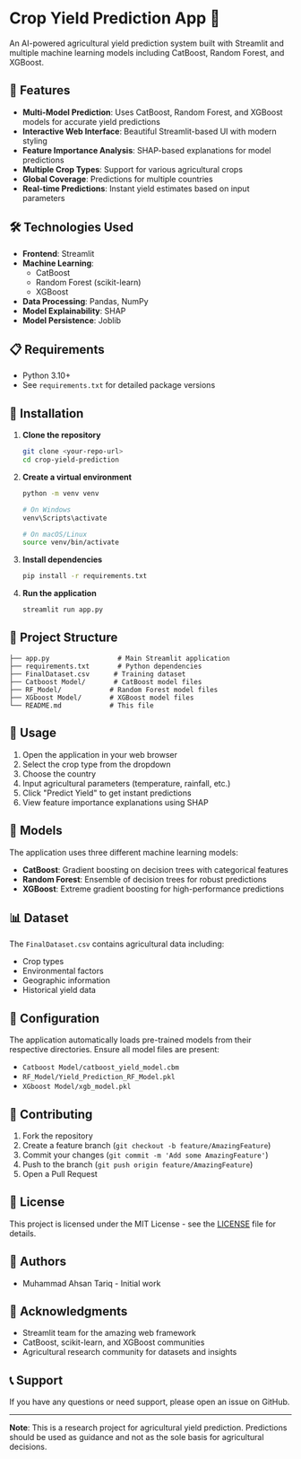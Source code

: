 # Crop Yield Prediction App 🌾

An AI-powered agricultural yield prediction system built with Streamlit and multiple machine learning models including CatBoost, Random Forest, and XGBoost.

## 🚀 Features

- **Multi-Model Prediction**: Uses CatBoost, Random Forest, and XGBoost models for accurate yield predictions
- **Interactive Web Interface**: Beautiful Streamlit-based UI with modern styling
- **Feature Importance Analysis**: SHAP-based explanations for model predictions
- **Multiple Crop Types**: Support for various agricultural crops
- **Global Coverage**: Predictions for multiple countries
- **Real-time Predictions**: Instant yield estimates based on input parameters

## 🛠️ Technologies Used

- **Frontend**: Streamlit
- **Machine Learning**: 
  - CatBoost
  - Random Forest (scikit-learn)
  - XGBoost
- **Data Processing**: Pandas, NumPy
- **Model Explainability**: SHAP
- **Model Persistence**: Joblib

## 📋 Requirements

- Python 3.10+
- See `requirements.txt` for detailed package versions

## 🚀 Installation

1. **Clone the repository**
   ```bash
   git clone <your-repo-url>
   cd crop-yield-prediction
   ```

2. **Create a virtual environment**
   ```bash
   python -m venv venv
   
   # On Windows
   venv\Scripts\activate
   
   # On macOS/Linux
   source venv/bin/activate
   ```

3. **Install dependencies**
   ```bash
   pip install -r requirements.txt
   ```

4. **Run the application**
   ```bash
   streamlit run app.py
   ```

## 📁 Project Structure

```
├── app.py                 # Main Streamlit application
├── requirements.txt       # Python dependencies
├── FinalDataset.csv      # Training dataset
├── Catboost Model/       # CatBoost model files
├── RF_Model/            # Random Forest model files
├── XGboost Model/       # XGBoost model files
└── README.md            # This file
```

## 🎯 Usage

1. Open the application in your web browser
2. Select the crop type from the dropdown
3. Choose the country
4. Input agricultural parameters (temperature, rainfall, etc.)
5. Click "Predict Yield" to get instant predictions
6. View feature importance explanations using SHAP

## 🤖 Models

The application uses three different machine learning models:

- **CatBoost**: Gradient boosting on decision trees with categorical features
- **Random Forest**: Ensemble of decision trees for robust predictions
- **XGBoost**: Extreme gradient boosting for high-performance predictions

## 📊 Dataset

The `FinalDataset.csv` contains agricultural data including:
- Crop types
- Environmental factors
- Geographic information
- Historical yield data

## 🔧 Configuration

The application automatically loads pre-trained models from their respective directories. Ensure all model files are present:
- `Catboost Model/catboost_yield_model.cbm`
- `RF_Model/Yield_Prediction_RF_Model.pkl`
- `XGboost Model/xgb_model.pkl`

## 🤝 Contributing

1. Fork the repository
2. Create a feature branch (`git checkout -b feature/AmazingFeature`)
3. Commit your changes (`git commit -m 'Add some AmazingFeature'`)
4. Push to the branch (`git push origin feature/AmazingFeature`)
5. Open a Pull Request

## 📝 License

This project is licensed under the MIT License - see the [LICENSE](LICENSE) file for details.

## 👥 Authors

- Muhammad Ahsan Tariq - Initial work

## 🙏 Acknowledgments

- Streamlit team for the amazing web framework
- CatBoost, scikit-learn, and XGBoost communities
- Agricultural research community for datasets and insights

## 📞 Support

If you have any questions or need support, please open an issue on GitHub.

---

**Note**: This is a research project for agricultural yield prediction. Predictions should be used as guidance and not as the sole basis for agricultural decisions.

